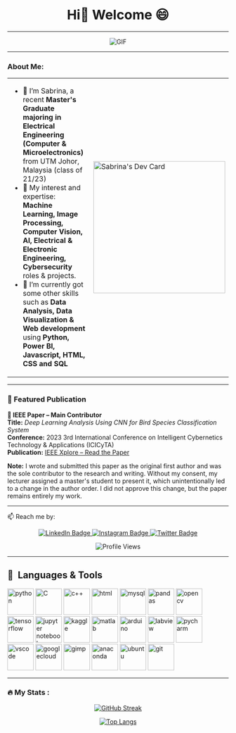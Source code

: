 <div style="text-align: center;">
  <h1 style="font-size: 30px;">Hi👋 Welcome 😄</h1>
</div>

---

<p align="center">
  <img src="https://github.com/sabrinaMKE201073/sabrinaMKE201073/assets/95947484/0015d102-14da-4ed0-9989-0679a126d3a4" alt="GIF">
</p>

---
### About Me:

<table>
  <tr>
    <td valign="center">
      
  - 🔭 I’m Sabrina, a recent **Master's Graduate majoring in Electrical Engineering (Computer & Microelectronics)** from UTM Johor, Malaysia (class of 21/23)
  - 👀 My interest and expertise: **Machine Learning, Image Processing, Computer Vision, AI, Electrical & Electronic Engineering, Cybersecurity** roles & projects.
  - 🌱 I’m currently got some other skills such as
    **Data Analysis, Data Visualization & Web development** using **Python, Power BI, Javascript, HTML, CSS and SQL**
<td>
      <a href="https://app.daily.dev/Astrodevil"><img src="https://github.com/sabrinaMKE201073/test-html-coding/assets/95947484/4963c132-13e1-49dd-9cd4-c514abbbb792" width="300" alt="Sabrina's Dev Card"/></a>
    </td>  
  </tr>
  </table>
  
<p align="center">

---

### 📄 Featured Publication

**🔹 IEEE Paper – Main Contributor**  
**Title:** *Deep Learning Analysis Using CNN for Bird Species Classification System*  
**Conference:** 2023 3rd International Conference on Intelligent Cybernetics Technology & Applications (ICICyTA)  
**Publication:** [IEEE Xplore – Read the Paper](https://ieeexplore.ieee.org/document/10428729)  

**Note:** I wrote and submitted this paper as the original first author and was the sole contributor to the research and writing. Without my consent, my lecturer assigned a master's student to present it, which unintentionally led to a change in the author order. I did not approve this change, but the paper remains entirely my work.

---
  
📫 Reach me by: <div id="badges"> <p align="center">
  <a href="https://www.linkedin.com/in/nurulsabrina1910/">
    <img src="https://img.shields.io/badge/LinkedIn-blue?style=for-the-badge&logo=linkedin&logoColor=white" alt="LinkedIn Badge"/>
  </a>
  <a href="https://www.instagram.com/sab_nsr/?hl=en">
    <img src="https://img.shields.io/badge/instagram-pink?style=for-the-badge&logo=instagram&logoColor=white" alt="Instagram Badge"/>
  </a>
  <a href="https://twitter.com/sbrina_razali">
    <img src="https://img.shields.io/badge/Twitter-blue?style=for-the-badge&logo=twitter&logoColor=white" alt="Twitter Badge"/>
  </a> </p>
</div>
<div align="center">
  <img src="https://komarev.com/ghpvc/?username=your-github-sabrinaMKE201073" alt="Profile Views" />
</div>
</p>


---

<h2> 🚀 &nbsp;Languages & Tools</h2>
<p align="left">
<img src="https://cdn.jsdelivr.net/gh/devicons/devicon/icons/python/python-original-wordmark.svg" alt="python" width="60" height="60"/>
<img src="https://cdn.jsdelivr.net/gh/devicons/devicon/icons/c/c-original.svg" alt="C" width="60" height="60"/>
<img src="https://cdn.jsdelivr.net/gh/devicons/devicon/icons/cplusplus/cplusplus-original.svg" alt="c++" width="60" height="60"/>
<img src="https://cdn.jsdelivr.net/gh/devicons/devicon/icons/html5/html5-original-wordmark.svg" alt="html" width="60" height="60"/>
<img src="https://cdn.jsdelivr.net/gh/devicons/devicon/icons/mysql/mysql-original-wordmark.svg" alt="mysql" width="60" height="60"/>
<img src="https://cdn.jsdelivr.net/gh/devicons/devicon/icons/pandas/pandas-original-wordmark.svg" alt="pandas" width="60" height="60"/>
<img src="https://cdn.jsdelivr.net/gh/devicons/devicon/icons/opencv/opencv-original-wordmark.svg" alt="opencv" width="60" height="60"/>
<img src="https://cdn.jsdelivr.net/gh/devicons/devicon/icons/tensorflow/tensorflow-original.svg" alt="tensorflow" width="60" height="60"/>
<img src="https://cdn.jsdelivr.net/gh/devicons/devicon/icons/jupyter/jupyter-original-wordmark.svg" alt="jupyter notebook" width="60" height="60"/>
<img src="https://cdn.jsdelivr.net/gh/devicons/devicon/icons/kaggle/kaggle-original-wordmark.svg" alt="kaggle" width="60" height="60"/>
<img src="https://cdn.jsdelivr.net/gh/devicons/devicon/icons/matlab/matlab-original.svg" alt="matlab" width="60" height="60"/>
<img src="https://cdn.jsdelivr.net/gh/devicons/devicon/icons/arduino/arduino-original-wordmark.svg" alt="arduino" width="60" height="60"/>
<img src="https://cdn.jsdelivr.net/gh/devicons/devicon/icons/labview/labview-original-wordmark.svg" alt="labview" width="60" height="60"/>
<img src="https://cdn.jsdelivr.net/gh/devicons/devicon/icons/pycharm/pycharm-plain-wordmark.svg" alt="pycharm" width="60" height="60"/>
<img src="https://cdn.jsdelivr.net/gh/devicons/devicon/icons/vscode/vscode-original.svg" alt="vscode" width="60" height="60"/>
<img src="https://cdn.jsdelivr.net/gh/devicons/devicon/icons/googlecloud/googlecloud-plain-wordmark.svg" alt="googlecloud" width="60" height="60"/>
<img src="https://cdn.jsdelivr.net/gh/devicons/devicon/icons/gimp/gimp-original-wordmark.svg" alt="gimp" width="60" height="60"/>
<img src="https://cdn.jsdelivr.net/gh/devicons/devicon/icons/anaconda/anaconda-original-wordmark.svg" alt="anaconda" width="60" height="60"/>
<img src="https://cdn.jsdelivr.net/gh/devicons/devicon/icons/ubuntu/ubuntu-plain-wordmark.svg" alt="ubuntu" width="60" height="60"/>
<img src="https://cdn.jsdelivr.net/gh/devicons/devicon/icons/git/git-original.svg" alt="git" width="60" height="60"/>
</p>




---
### :fire: My Stats :

<div align="center">


[![GitHub Streak](http://github-readme-streak-stats.herokuapp.com?user=sabrinaMKE201073&theme=dark&background=000000)](https://git.io/streak-stats)

[![Top Langs](https://github-readme-stats.vercel.app/api/top-langs/?username=sabrinaMKE201073&hide=jupyter%20notebook&layout=compact&theme=vision-friendly-dark)](https://github.com/sabrinaMKE201073/github-readme-stats)


</div>




